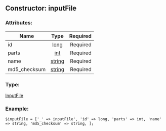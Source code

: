 ## Constructor: inputFile  

### Attributes:

| Name     |    Type       | Required |
|----------|:-------------:|---------:|
|id|[long](../types/long.md) | Required|
|parts|[int](../types/int.md) | Required|
|name|[string](../types/string.md) | Required|
|md5\_checksum|[string](../types/string.md) | Required|
### Type: 

[InputFile](../types/InputFile.md)
### Example:

```
$inputFile = ['_' => inputFile', 'id' => long, 'parts' => int, 'name' => string, 'md5_checksum' => string, ];
```